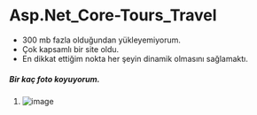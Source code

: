 # Asp.Net_Core-Tours_Travel
- 300 mb fazla olduğundan yükleyemiyorum.
- Çok kapsamlı bir site oldu.
- En dikkat ettiğim nokta her şeyin dinamik olmasını sağlamaktı.


##### Bir kaç foto koyuyorum.
1) ![image](https://github.com/user-attachments/assets/c36b8dde-6f7b-4371-9790-75179ff410ab)

